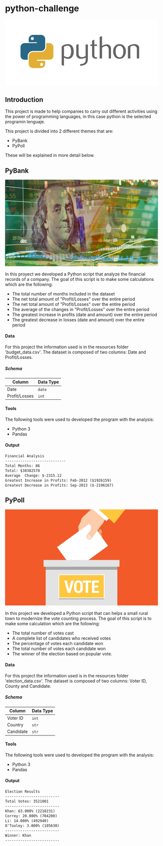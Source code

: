 # python-challenge

[![](img/python.jpg)]()   

## Introduction

This project is made to help companies to carry out different activities using the power of programming languages, in this case python is the selected programin lenguaje.

This project is divided into 2 different themes that are:

- PyBank
- PyPoll

These will be explained in more detail below.

## PyBank

[![](img/bank.png)]()  

In this proyect we  developed a Python script that analyze the financial records of a company. The goal of this script is to make some calculations which are the following:

- The total number of months included in the dataset
- The net total amount of "Profit/Losses" over the entire period
- The net total amount of "Profit/Losses" over the entire period
- The average of the changes in "Profit/Losses" over the entire period
- The greatest increase in profits (date and amount) over the entire period
- The greatest decrease in losses (date and amount) over the entire period

#### Data

For this project the information used is in the resources folder 'budget_data.csv'. The dataset is composed of two columns: Date and Profit/Losses.

##### Schema

|      Column    | Data Type |
| -------------- |---------- |
|      Date      |   `date`  |
|  Profit/Losses |   `int`   |

#### Tools

The following tools were used to developed the program with the analysis:

- Python 3
- Pandas

#### Output

```
Financial Analysis
----------------------------
Total Months: 86
Total: $38382578
Average  Change: $-2315.12
Greatest Increase in Profits: Feb-2012 ($1926159)
Greatest Decrease in Profits: Sep-2013 ($-2196167)

```

## PyPoll

[![](img/Vote.jpg)]()  

In this project we  developed a Python script that can helps a small rural town to modernize the vote counting process.
The goal of this script is to make some calculation which are the following:

- The total number of votes cast
- A complete list of candidates who received votes
- The percentage of votes each candidate won
- The total number of votes each candidate won
- The winner of the election based on popular vote.

#### Data

For this project the information used is in the resources folder 'election_data.csv'. The dataset is composed of two columns: Voter ID, County and Candidate.

##### Schema

|      Column    | Data Type |
| -------------- |---------- |
|   Voter ID     |   `int`   |
|   Country      |   `str`   |
|  Candidate     |   `str`   |

#### Tools

The following tools were used to developed the program with the analysis:

- Python 3
- Pandas

#### Output

```
Election Results
-------------------------
Total Votes: 3521001
-------------------------
Khan: 63.000% (2218231)
Correy: 20.000% (704200)
Li: 14.000% (492940)
O'Tooley: 3.000% (105630)
-------------------------
Winner: Khan
-------------------------



```
